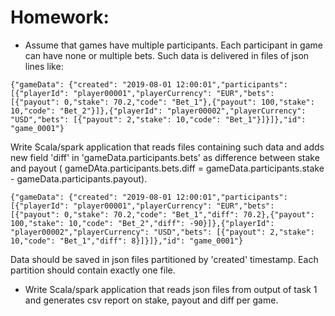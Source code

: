 # Homework:

- Assume that games have multiple participants. Each participant in game can have none or multiple bets.
Such data is delivered in files of json lines like:
```
{"gameData": {"created": "2019-08-01 12:00:01","participants": [{"playerId": "player00001","playerCurrency": "EUR","bets": [{"payout": 0,"stake": 70.2,"code": "Bet_1"},{"payout": 100,"stake": 10,"code": "Bet_2"}]},{"playerId": "player00002","playerCurrency": "USD","bets": [{"payout": 2,"stake": 10,"code": "Bet_1"}]}]},"id": "game_0001"}
```
Write Scala/spark application that reads files containing such data and adds new field 'diff' in 'gameData.participants.bets' as difference between stake and payout ( gameDAta.participants.bets.diff = gameData.participants.stake - gameData.participants.payout).
```$xslt
{"gameData": {"created": "2019-08-01 12:00:01","participants": [{"playerId": "player00001","playerCurrency": "EUR","bets": [{"payout": 0,"stake": 70.2,"code": "Bet_1","diff": 70.2},{"payout": 100,"stake": 10,"code": "Bet_2","diff": -90}]},{"playerId": "player00002","playerCurrency": "USD","bets": [{"payout": 2,"stake": 10,"code": "Bet_1","diff": 8}]}]},"id": "game_0001"}
```

Data should be saved in json files partitioned by 'created' timestamp. Each partition should contain exactly one file.

- Write Scala/spark application that reads json files from output of task 1 and generates csv report on stake, payout and diff per game.

